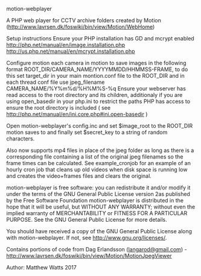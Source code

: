 motion-webplayer

A PHP web player for CCTV archive folders created by Motion (http://www.lavrsen.dk/foswiki/bin/view/Motion/WebHome)

Setup instructions
Ensure your PHP installation has GD and mcrypt enabled
http://php.net/manual/en/image.installation.php
http://us.php.net/manual/en/mcrypt.installation.php

Configure motion each camera in motion to save images in the following format
ROOT_DIR/CAMERA_NAME/YYYYMMDD/HHMMSS-FRAME, to do this set target_dir in your main montion.conf file to the ROOT_DIR and in each thread conf file use jpeg_filename CAMERA_NAME/%Y%m%d/%H%M%S-%q
Ensure your webserver has read access to the root directory and its children, additionaly if you are using open_basedir in your php.ini to restrict the paths PHP has access to ensure the root directory is included ( see http://php.net/manual/en/ini.core.php#ini.open-basedir )

Open motion-webplayer's config.inc and set $image_root to the ROOT_DIR motion saves to and finally set $secret_key to a string of random characters.

Also now supports mp4 files in place of the jpeg folder as long as there is a corresponding file containing a list of the original jpeg filenames so the frame times can be calculated. See example_cronjob for an example of an hourly cron job that cleans up old videos when disk space is running low and creates the video+frames files and clears the original.


motion-webplayer is free software: you can redistribute it and/or modify it under the terms of the GNU General Public License version 2as published by the Free Software Foundation
motion-webplayer  is distributed in the hope that it will be useful, but WITHOUT ANY WARRANTY; without even the implied warranty of MERCHANTABILITY or FITNESS FOR A PARTICULAR PURPOSE.  See the GNU General Public License for more details.

You should have received a copy of the GNU General Public License along with motion-webplayer.  If not, see <http://www.gnu.org/licenses/>.
  
Contains portions of code from Dag Erlandsson (langarod@gmail.com) - http://www.lavrsen.dk/foswiki/bin/view/Motion/MotionJpegViewer
  
Author: Matthew Watts 2017
